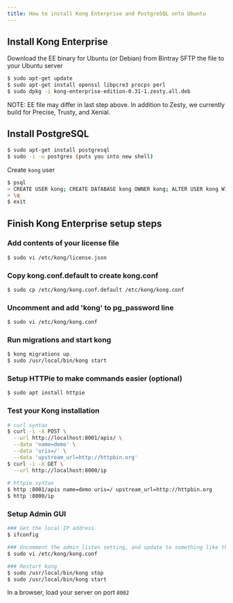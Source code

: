 ```yaml
---
title: How to install Kong Enterprise and PostgreSQL onto Ubuntu
---
```


## Install Kong Enterprise

Download the EE binary for Ubuntu (or Debian) from Bintray
SFTP the file to your Ubuntu server

```bash
$ sudo apt-get update
$ sudo apt-get install openssl libpcre3 procps perl
$ sudo dpkg -i kong-enterprise-edition-0.31-1.zesty.all.deb
```
NOTE: EE file may differ in last step above. In addition to Zesty, we currently build for Precise, Trusty, and Xenial.

## Install PostgreSQL
```bash
$ sudo apt-get install postgresql
$ sudo -i -u postgres (puts you into new shell)
```

Create `kong` user

```bash
$ psql
> CREATE USER kong; CREATE DATABASE kong OWNER kong; ALTER USER kong WITH password 'kong'; 
> \q
$ exit
```

## Finish Kong Enterprise setup steps

### Add contents of your license file
```bash
$ sudo vi /etc/kong/license.json
```

### Copy kong.conf.default to create kong.conf
```bash
$ sudo cp /etc/kong/kong.conf.default /etc/kong/kong.conf
```
### Uncomment and add 'kong' to pg_password line
```bash
$ sudo vi /etc/kong/kong.conf
```

### Run migrations and start kong
```bash
$ kong migrations up
$ sudo /usr/local/bin/kong start
```

### Setup HTTPie to make commands easier (optional)
```bash
$ sudo apt install httpie
```

### Test your Kong installation
```bash
# curl syntax
$ curl -i -X POST \
  --url http://localhost:8001/apis/ \
  --data 'name=demo' \
  --data 'uris=/' \
  --data 'upstream_url=http://httpbin.org'
$ curl -i -X GET \
  --url http://localhost:8000/ip
  
# httpie syntax
$ http :8001/apis name=demo uris=/ upstream_url=http://httpbin.org
$ http :8000/ip
```

### Setup Admin GUI
```bash
### Get the local IP address
$ ifconfig 

### Uncomment the admin_listen setting, and update to something like this `admin_listen = 172.31.3.8:8001`
$ sudo vi /etc/kong/kong.conf

### Restart kong
$ sudo /usr/local/bin/kong stop 
$ sudo /usr/local/bin/kong start
```

In a browser, load your server on port `8002`
